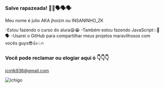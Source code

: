 ### Salve rapazeada! 🤟💥🗣️🗣️🗣️
Meu nome é julio AKA jhoizin ou INSANINHO_ZK

-Estou fazendo o curso do alura😫😭
-Também estou fazendo JavaScript💥🚀🗣️
-Usarei o GitHub para compartilhar meus projetos maravilhosos com vocês guys😎👍💥🔥

### Você pode reclamar ou elogiar aqui ó 👇👇👇
jcmlk936@gmail.com



![ichigo](https://github.com/user-attachments/assets/a35b0e4e-4f0d-4036-bee0-0e5e6cf347ba)

